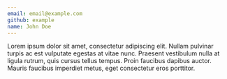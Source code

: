 ```yaml
---
email: email@example.com
github: example
name: John Doe
---
```


Lorem ipsum dolor sit amet, consectetur adipiscing elit. Nullam pulvinar turpis ac est vulputate egestas at vitae nunc. Praesent vestibulum nulla at ligula rutrum, quis cursus tellus tempus. Proin faucibus dapibus auctor. Mauris faucibus imperdiet metus, eget consectetur eros porttitor.
